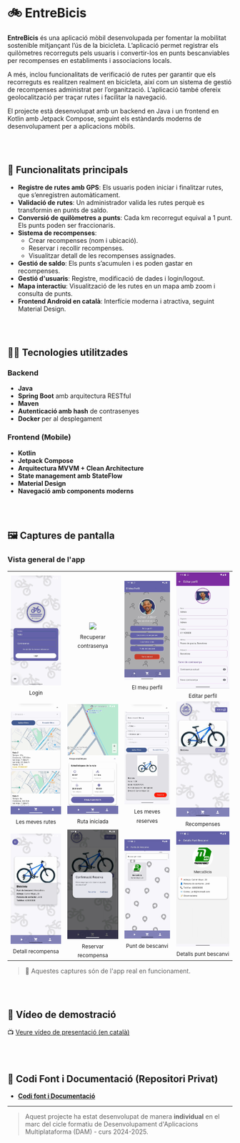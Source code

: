 # 🚲 EntreBicis

**EntreBicis** és una aplicació mòbil desenvolupada per fomentar la mobilitat sostenible mitjançant l’ús de la bicicleta. L’aplicació permet registrar els quilòmetres recorreguts pels usuaris i convertir-los en punts bescanviables per recompenses en establiments i associacions locals.

A més, inclou funcionalitats de verificació de rutes per garantir que els recorreguts es realitzen realment en bicicleta, així com un sistema de gestió de recompenses administrat per l’organització. L’aplicació també ofereix geolocalització per traçar rutes i facilitar la navegació.

El projecte està desenvolupat amb un backend en Java i un frontend en Kotlin amb Jetpack Compose, seguint els estàndards moderns de desenvolupament per a aplicacions mòbils.

<br><br>
## 📱 Funcionalitats principals

- **Registre de rutes amb GPS**: Els usuaris poden iniciar i finalitzar rutes, que s’enregistren automàticament.
- **Validació de rutes**: Un administrador valida les rutes perquè es transformin en punts de saldo.
- **Conversió de quilòmetres a punts**: Cada km recorregut equival a 1 punt. Els punts poden ser fraccionaris.
- **Sistema de recompenses**:
  - Crear recompenses (nom i ubicació).
  - Reservar i recollir recompenses.
  - Visualitzar detall de les recompenses assignades.
- **Gestió de saldo**: Els punts s’acumulen i es poden gastar en recompenses.
- **Gestió d'usuaris**: Registre, modificació de dades i login/logout.
- **Mapa interactiu**: Visualització de les rutes en un mapa amb zoom i consulta de punts.
- **Frontend Android en català**: Interfície moderna i atractiva, seguint Material Design.

<br><br>
## 🧑‍💻 Tecnologies utilitzades

### Backend
- **Java**
- **Spring Boot** amb arquitectura RESTful
- **Maven**
- **Autenticació amb hash** de contrasenyes
- **Docker** per al desplegament

### Frontend (Mobile)
- **Kotlin**
- **Jetpack Compose**
- **Arquitectura MVVM + Clean Architecture**
- **State management amb StateFlow**
- **Material Design**
- **Navegació amb components moderns**

<br><br>
## 🖼️ Captures de pantalla

### Vista general de l'app

<table>
  <tr>
    <td align="center">
      <img src="screenshots/Login.PNG" width="180"/><br>
      <sub>Login</sub>
    </td>
    <td align="center">
      <img src="screenshots/RecuperarContraseña.PNG" width="180"/><br>
      <sub>Recuperar contrasenya</sub>
    </td>
    <td align="center">
      <img src="screenshots/ElMeuPerfil.PNG" width="180"/><br>
      <sub>El meu perfil</sub>
    </td>
    <td align="center">
      <img src="screenshots/EditarPerfil.PNG" width="180"/><br>
      <sub>Editar perfil</sub>
    </td>
  </tr>
  <tr>
    <td align="center">
      <img src="screenshots/LesMevesRutes.PNG" width="180"/><br>
      <sub>Les meves rutes</sub>
    </td>
    <td align="center">
      <img src="screenshots/RutaIniciada.PNG" width="180"/><br>
      <sub>Ruta iniciada</sub>
    </td>
    <td align="center">
      <img src="screenshots/LesMevesReserves.PNG" width="180"/><br>
      <sub>Les meves reserves</sub>
    </td>
    <td align="center">
      <img src="screenshots/Recompenses.PNG" width="180"/><br>
      <sub>Recompenses</sub>
    </td>
  </tr>
  <tr>
    <td align="center">
      <img src="screenshots/DetallRecompensa.PNG" width="180"/><br>
      <sub>Detall recompensa</sub>
    </td>
    <td align="center">
      <img src="screenshots/ReservarRecompensa.PNG" width="180"/><br>
      <sub>Reservar recompensa</sub>
    </td>
    <td align="center">
      <img src="screenshots/PuntDeBescanvi.PNG" width="180"/><br>
      <sub>Punt de bescanvi</sub>
    </td>
    <td align="center">
      <img src="screenshots/DetallsPuntBescanvi.PNG" width="180"/><br>
      <sub>Detalls punt bescanvi</sub>
    </td>
  </tr>
</table>

> 📸 Aquestes captures són de l'app real en funcionament.


<br><br>
## 🎥 Vídeo de demostració

📺 [Veure vídeo de presentació (en català)](https://drive.google.com/file/d/12OXJbUOP_mFEEN2-G7enPdad6RWxxcwq/view?usp=sharing)

<br><br>
## 📄 Codi Font i Documentació (Repositori Privat)

- **[Codi font i Documentació](https://gitlab.com/ylopez7/entrebicis)**

---

> Aquest projecte ha estat desenvolupat de manera **individual** en el marc del cicle formatiu de Desenvolupament d'Aplicacions Multiplataforma (DAM) - curs 2024-2025.
